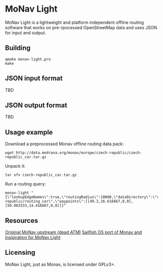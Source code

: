 MoNav Light
===========

MoNav Light is a lightweight and platform independent offline routing software that works on
pre-rpocessed OpenStreetMap data and uses JSON for input and output.

Building
--------

    qmake monav-light.pro
    make

JSON input format
-----------------

TBD

JSON output format
------------------

TBD

Usage example
-------------
Download a preprocessed Monav offline routing data pack:

    wget http://data.modrana.org/monav/europe/czech-republic/czech-republic_car.tar.gz

Unpack it:

    tar xfv czech-republic_car.tar.gz

Run a routing query:

    monav-light "{\"lookupEdgeNames\":true,\"routingRadius\":10000,\"dataDirectory\":\"czech-republic/routing_car\",\"waypoints\":[[49.2,16.616667,0,0],[50.083333,14.416667,0,0]]}"

Resources
---------

[Original MoNav upstream (dead ATM)](https://code.google.com/p/monav/)
[Sailfish OS port of Monav and insipiration for MoNav Light](https://github.com/tunp/monavsailfish)

Licensing
---------

MoNav Light, just as Monav, is licensed under GPLv3+.
